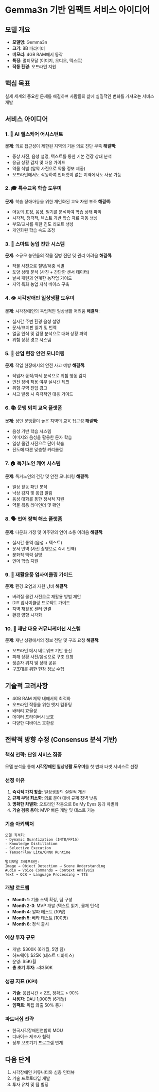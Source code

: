 # Gemma3n 기반 임팩트 서비스 아이디어

## 모델 개요
- **모델명**: Gemma3n
- **크기**: 8B 파라미터
- **메모리**: 4GB RAM에서 동작
- **특징**: 멀티모달 (이미지, 오디오, 텍스트)
- **작동 환경**: 오프라인 지원

## 핵심 목표
실제 세계의 중요한 문제를 해결하며 사람들의 삶에 실질적인 변화를 가져오는 서비스 개발

## 서비스 아이디어

### 1. 🏥 **AI 헬스케어 어시스턴트**
**문제**: 의료 접근성이 제한된 지역의 기본 의료 진단 부족
**해결책**: 
- 증상 사진, 음성 설명, 텍스트를 통한 기본 건강 상태 분석
- 응급 상황 감지 및 대응 가이드
- 약물 식별 (알약 사진으로 약물 정보 제공)
- 오프라인에서도 작동하여 인터넷이 없는 지역에서도 사용 가능

### 2. 🎓 **특수교육 학습 도우미**
**문제**: 학습 장애아동을 위한 개인화된 교육 자원 부족
**해결책**:
- 아동의 표정, 음성, 필기를 분석하여 학습 상태 파악
- 시각적, 청각적, 텍스트 기반 학습 자료 자동 생성
- 부모/교사를 위한 진도 리포트 생성
- 개인화된 학습 속도 조정

### 3. 🌾 **스마트 농업 진단 시스템**
**문제**: 소규모 농민들의 작물 질병 진단 및 관리 어려움
**해결책**:
- 작물 사진으로 질병/해충 식별
- 토양 상태 분석 (사진 + 간단한 센서 데이터)
- 날씨 패턴과 연계한 농작업 가이드
- 지역 특화 농업 지식 베이스 구축

### 4. 👁️ **시각장애인 일상생활 도우미**
**문제**: 시각장애인의 독립적인 일상생활 어려움
**해결책**:
- 실시간 주변 환경 음성 설명
- 문서/표지판 읽기 및 번역
- 얼굴 인식 및 감정 분석으로 대화 상황 파악
- 위험 상황 경고 시스템

### 5. 🔧 **산업 현장 안전 모니터링**
**문제**: 작업 현장에서의 안전 사고 예방
**해결책**:
- 작업자 동작/자세 분석으로 위험 행동 감지
- 안전 장비 착용 여부 실시간 체크
- 위험 구역 진입 경고
- 사고 발생 시 즉각적인 대응 가이드

### 6. 📚 **문맹 퇴치 교육 플랫폼**
**문제**: 성인 문맹률이 높은 지역의 교육 접근성
**해결책**:
- 음성 기반 학습 시스템
- 이미지와 음성을 활용한 문자 학습
- 일상 물건 사진으로 단어 학습
- 진도에 따른 맞춤형 커리큘럼

### 7. 🏠 **독거노인 케어 시스템**
**문제**: 독거노인의 건강 및 안전 모니터링
**해결책**:
- 일상 활동 패턴 분석
- 낙상 감지 및 응급 알림
- 음성 대화를 통한 정서적 지원
- 약물 복용 리마인더 및 확인

### 8. 🗣️ **언어 장벽 해소 플랫폼**
**문제**: 다문화 가정 및 이주민의 언어 소통 어려움
**해결책**:
- 실시간 통역 (음성 + 텍스트)
- 문서 번역 (사진 촬영으로 즉시 번역)
- 문화적 맥락 설명
- 언어 학습 지원

### 9. 🎨 **재활용품 업사이클링 가이드**
**문제**: 환경 오염과 자원 낭비
**해결책**:
- 버려질 물건 사진으로 재활용 방법 제안
- DIY 업사이클링 프로젝트 가이드
- 지역 재활용 센터 연결
- 환경 영향 시각화

### 10. 🚨 **재난 대응 커뮤니케이션 시스템**
**문제**: 재난 상황에서의 정보 전달 및 구조 요청
**해결책**:
- 오프라인 메시 네트워크 기반 통신
- 피해 상황 사진/음성으로 구조 요청
- 생존자 위치 및 상태 공유
- 구조대를 위한 현장 정보 수집

## 기술적 고려사항
- 4GB RAM 제약 내에서의 최적화
- 오프라인 작동을 위한 엣지 컴퓨팅
- 배터리 효율성
- 데이터 프라이버시 보호
- 다양한 디바이스 호환성

## 전략적 방향 수정 (Consensus 분석 기반)

### 핵심 전략: 단일 서비스 집중
모델 분석을 통해 **시각장애인 일상생활 도우미**를 첫 번째 타겟 서비스로 선정

### 선정 이유
1. **즉각적 가치 창출**: 일상생활의 실질적 개선
2. **규제 부담 최소화**: 의료 분야 대비 규제 장벽 낮음
3. **명확한 차별화**: 오프라인 작동으로 Be My Eyes 등과 차별화
4. **기술 검증 용이**: MVP 빠른 개발 및 테스트 가능

### 기술 아키텍처
```
모델 최적화:
- Dynamic Quantization (INT8/FP16)
- Knowledge Distillation
- Selective Execution
- TensorFlow Lite/ONNX Runtime

멀티모달 파이프라인:
Image → Object Detection → Scene Understanding
Audio → Voice Commands → Context Analysis  
Text → OCR → Language Processing → TTS
```

### 개발 로드맵
- **Month 1**: 기술 스택 확정, 팀 구성
- **Month 2-3**: MVP 개발 (텍스트 읽기, 물체 인식)
- **Month 4**: 알파 테스트 (10명)
- **Month 5**: 베타 테스트 (100명)
- **Month 6**: 정식 출시

### 예상 투자 규모
- 개발: $300K (6개월, 5명 팀)
- 하드웨어: $25K (테스트 디바이스)
- 운영: $5K/월
- **총 초기 투자**: ~$350K

### 성공 지표 (KPI)
- **기술**: 응답시간 < 2초, 정확도 > 90%
- **사용자**: DAU 1,000명 (6개월)
- **임팩트**: 독립 외출 50% 증가

### 파트너십 전략
- 한국시각장애인연합회 MOU
- 디바이스 제조사 협력
- 정부 보조기기 프로그램 연계

## 다음 단계
1. 시각장애인 커뮤니티와 심층 인터뷰
2. 기술 프로토타입 개발
3. 투자 유치 및 팀 빌딩
